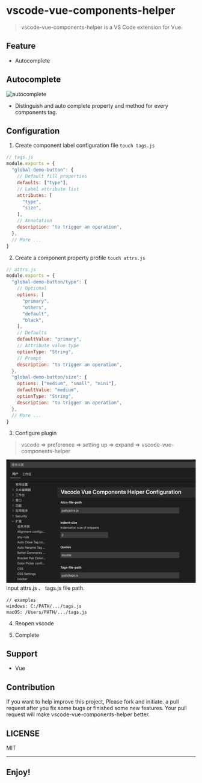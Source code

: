 # vscode-vue-components-helper


> vscode-vue-components-helper is a VS Code extension for Vue.

## Feature

* Autocomplete

## Autocomplete

![autocomplete](./assets/use.gif)

* Distinguish and auto complete property and method for every components tag.

## Configuration

1. Create component label configuration file `touch tags.js`
```javascript
// tags.js
module.exports = {
  "global-demo-button": {
    // Default fill properties
    defaults: ["type"],
    // Label attribute list
    attributes: [
      "type",
      "size",
    ],
    // Annotation
    description: "to trigger an operation",
  },
  // More ...
}
```
2. Create a component property profile `touch attrs.js`
```javascript
// attrs.js
module.exports = {
  "global-demo-button/type": {
    // Optional
    options: [
      "primary",
      "others",
      "default",
      "black",
    ],
    // Defaults
    defaultValue: "primary",
    // Attribute value type
    optionType: "String",
    // Prompt
    description: "to trigger an operation",
  },
  "global-demo-button/size": {
    options: ["medium", "small", "mini"],
    defaultValue: "medium",
    optionType: "String",
    description: "to trigger an operation",
  },
  // More ...
}
```
3. Configure plugin
> vscode => preference => setting up => expand => vscode-vue-components-helper

![vscode-setting.png](./assets/vscode-setting.png)
input attrs.js 、 tags.js file path.
```
// examples
windows: C:/PATH/.../tags.js
macOS: /Users/PATH/.../tags.js
```

4. Reopen vscode

5. Complete

## Support

* Vue

## Contribution

If you want to help improve this project, Please fork and initiate. a pull request after you fix some bugs or finished some new features. Your pull request will make vscode-vue-components-helper better.

## LICENSE

MIT

-----------------------------------------------------------------------------------------------------------
## **Enjoy!**